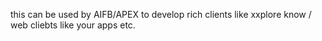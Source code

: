 this can be used by AIFB/APEX to develop rich clients like xxplore know / web cliebts like your apps etc.